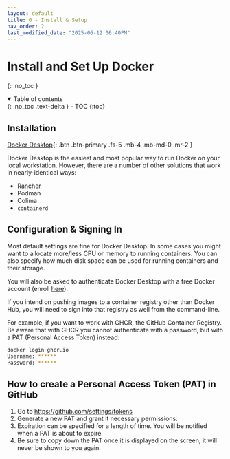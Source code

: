 ```yaml
---
layout: default
title: 0 - Install & Setup
nav_order: 2
last_modified_date: "2025-06-12 06:40PM"
---
```


# Install and Set Up Docker
{: .no_toc }

<details open markdown="block">
  <summary>
    Table of contents
  </summary>
  {: .no_toc .text-delta }
- TOC
{:toc}
</details>

## Installation

[Docker Desktop](https://www.docker.com/products/docker-desktop/){: .btn .btn-primary .fs-5 .mb-4 .mb-md-0 .mr-2 }

Docker Desktop is the easiest and most popular way to run Docker on your local workstation. However, there are a number of other solutions that work in nearly-identical ways:

- Rancher
- Podman
- Colima
- `containerd`

## Configuration & Signing In

Most default settings are fine for Docker Desktop. In some cases you might want to allocate more/less CPU or memory to running containers. You can also specify how much disk space can be used for running containers and their storage.

You will also be asked to authenticate Docker Desktop with a free Docker account (enroll [here](https://app.docker.com/signup/)).

If you intend on pushing images to a container registry other than Docker Hub, you will need to sign into that registry as well from the command-line.

For example, if you want to work with GHCR, the GitHub Container Registry. Be aware that with GHCR you cannot authenticate with a password, but with a PAT (Personal Access Token) instead:

```bash
docker login ghcr.io
Username: ******
Password: ******
```

## How to create a Personal Access Token (PAT) in GitHub

1. Go to https://github.com/settings/tokens
2. Generate a new PAT and grant it necessary permissions.
3. Expiration can be specified for a length of time. You will be notified when a PAT is about to expire.
4. Be sure to copy down the PAT once it is displayed on the screen; it will never be shown to you again.

